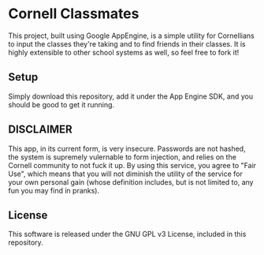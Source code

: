 # Cornell Classmates

This project, built using Google AppEngine, is a simple utility for Cornellians to input the classes they're taking and to find friends in their classes. It is highly extensible to other school systems as well, so feel free to fork it!

## Setup

Simply download this repository, add it under the App Engine SDK, and you should be good to get it running.

## DISCLAIMER

This app, in its current form, is very insecure. Passwords are not hashed, the system is supremely vulernable to form injection, and relies on the Cornell community to not fuck it up. By using this service, you agree to "Fair Use", which means that you will not diminish the utility of the service for your own personal gain (whose definition includes, but is not limited to, any fun you may find in pranks).

## License

This software is released under the GNU GPL v3 License, included in this repository.
